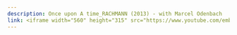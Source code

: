 ```yaml
---
description: Once upon A time_RACHMANN (2013) - with Marcel Odenbach
link: <iframe width="560" height="315" src="https://www.youtube.com/embed/FH_Q8cHFYE8?si=lZgA2SO7n6MpVHld" title="YouTube video player" frameborder="0" allow="accelerometer; autoplay; clipboard-write; encrypted-media; gyroscope; picture-in-picture; web-share" referrerpolicy="strict-origin-when-cross-origin" allowfullscreen></iframe>
---
```

